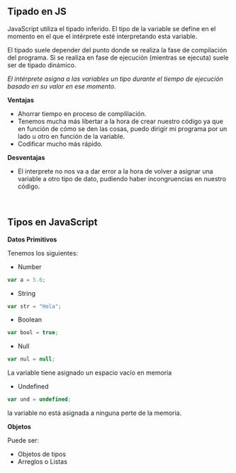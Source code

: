 ## **Tipado en JS**

JavaScript utiliza el tipado inferido. El tipo de la variable se define en el momento en el que el intérprete esté interpretando esta variable.

El tipado suele depender del punto donde se realiza la fase de compilación del programa. Si se realiza en fase de ejecución (mientras se ejecuta) suele ser de tipado dinámico.

*El intérprete asigna a las variables un tipo durante el tiempo de ejecución basado en su valor en ese momento.*
<br />

**Ventajas** 

* Ahorrar tiempo en proceso de complilación.
* Tenemos mucha más libertar a la hora de crear nuestro código ya que en función de cómo se den las cosas, puedo dirigir mi programa por un lado u otro en función de la variable.
* Codificar mucho más rápido.

**Desventajas** 

* El interprete no nos va a dar error a la hora de volver a asignar una variable a otro tipo de dato, pudiendo haber incongruencias en nuestro código.
<br/>

## **Tipos en JavaScript**

**Datos Primitivos**

Tenemos los siguientes:
 * Number
 ```javascript
 var a = 5.6;
 ```
 * String
 ```javascript
 var str = "Hola";
 ```
 * Boolean
 ```javascript
 var bool = true;
 ```
 * Null 
 ```javascript
 var nul = null;
 ```
 La variable tiene asignado un espacio vacío en memoria
 * Undefined 
 ```javascript
 var und = undefined;
 ``` 
 la variable no está asignada a ninguna perte de la memoria.


**Objetos**

Puede ser:

* Objetos de tipos
* Arreglos o Listas

<br/>